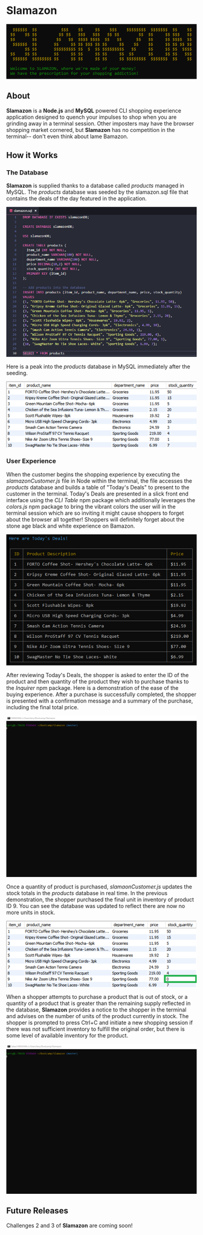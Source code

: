 # Slamazon

![](slamazon.png)

## About

**Slamazon** is a **Node.js** and **MySQL** powered CLI shopping experience application designed to quench your impulses to shop when you are grinding away in a terminal session.  Other imposters may have the browser shopping market cornered, but **Slamazon** has no competition in the terminal-- don't even think about lame Bamazon.

## How it Works

### The Database

**Slamazon** is supplied thanks to a database called _products_ managed in MySQL.  The _products_ database was seeded by the slamazon.sql file that contains the deals of the day featured in the application.  

![](seedfile.png)

Here is a peak into the _products_ database in MySQL immediately after the seeding.

![](seed.png)

### User Experience 

When the customer begins the shopping experience by executing the _slamazonCustomer.js_ file in Node within the terminal, the file accesses the _products_ database and builds a table of "Today's Deals" to present to the customer in the terminal.  Today's Deals are presented in a slick front end interface using the _CLI Table_ npm package which additionally leverages the _colors.js_ npm package to bring the vibrant colors the user will in the terminal session which are so inviting it might cause shoppers to forget about the browser all together!  Shoppers will definitely forget about the stone age black and white experience on Bamazon. 

![](todaysdeals.png)

After reviewing Today's Deals, the shopper is asked to enter the ID of the product and then quantity of the product they wish to purchase thanks to the _Inquirer_ npm package.  Here is a demonstration of the ease of the buying experience.  After a purchase is successfully completed, the shopper is presented with a confirmation message and a summary of the purchase, including the final total price.

![](buy.gif)

Once a quantity of product is purchased, _slamaonCustomer.js_ updates the stock totals in the _products_ database in real time.  In the previous demonstration, the shopper purchased the final unit in inventory of product ID 9.  You can see the database was updated to reflect there are now no more units in stock.  

![](update.png)

When a shopper attempts to purchase a product that is out of stock, or a quantity of a product that is greater than the remaining supply reflected in the database, **Slamazon** provides a notice to the shopper in the terminal and advises on the number of units of the product currently in stock.  The shopper is prompted to press Ctrl+C and initiate a new shopping session if there was not sufficient inventory to fulfill the original order, but there is some level of available inventory for the product.

![](deny.gif)

## Future Releases

Challenges 2 and 3 of **Slamazon** are coming soon!

